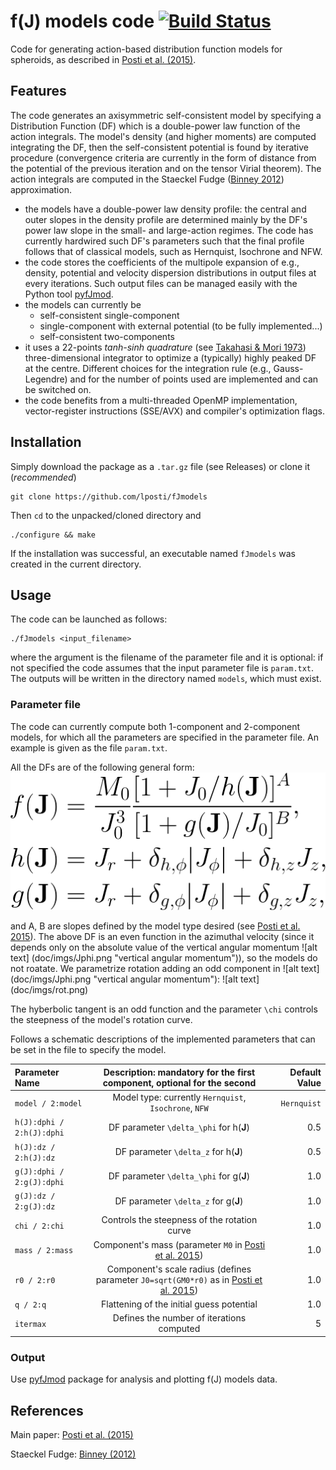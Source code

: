 # f(J) models code  [![Build Status](https://drone.io/github.com/lposti/fJmodels/status.png)](https://drone.io/github.com/lposti/fJmodels/latest) 

Code for generating action-based distribution function models for spheroids,
as described in [Posti et al. (2015)](http://adsabs.harvard.edu/abs/2015MNRAS.447.3060P).

## Features

The code generates an axisymmetric self-consistent model by specifying a Distribution Function (DF) which is a double-power law function of the action integrals. The model's density (and higher moments) are computed integrating the DF, then the self-consistent potential is found by iterative procedure (convergence criteria are currently in the form of distance from the potential of the previous iteration and on the tensor Virial theorem). The action integrals are computed in the Staeckel Fudge ([Binney 2012](http://adsabs.harvard.edu/abs/2012MNRAS.426.1324B)) approximation.

- the models have a double-power law density profile: the central and outer slopes in the density profile are determined mainly by the DF's power law slope in the small- and large-action regimes. The code has currently hardwired such DF's parameters such that the final profile follows that of classical models, such as Hernquist, Isochrone and NFW.
- the code stores the coefficients of the multipole expansion of e.g., density, potential and velocity dispersion distributions in output files at every iterations. Such output files can be managed easily with the Python tool [pyfJmod](https://github.com/lposti/pyfJmod).
- the models can currently be
  - self-consistent single-component
  - single-component with external potential (to be fully implemented...)
  - self-consistent two-components
- it uses a  22-points *tanh-sinh quadrature* (see [Takahasi & Mori 1973](http://www.ems-ph.org/journals/show_abstract.php?issn=0034-5318&vol=9&iss=3&rank=12)) three-dimensional integrator to optimize a (typically) highly peaked DF at the centre. Different choices for the integration rule (e.g., Gauss-Legendre) and for the number of points used are implemented and can be switched on.
- the code benefits from a multi-threaded OpenMP implementation, vector-register instructions (SSE/AVX) and compiler's optimization flags.

## Installation

Simply download the package as a `.tar.gz` file (see Releases) or clone it (*recommended*)
```
git clone https://github.com/lposti/fJmodels
```

Then `cd` to the unpacked/cloned directory and
```
./configure && make
```

If the installation was successful, an executable named `fJmodels` was created in the current directory.

## Usage

The code can be launched as follows:
```
./fJmodels <input_filename>
```
where the argument is the filename of the parameter file and it is optional: if not specified the code assumes that the input parameter file is `param.txt`.
The outputs will be written in the directory named `models`, which must exist.

### Parameter file

The code can currently compute both 1-component and 2-component models, for which all the parameters are specified in the parameter file.
An example is given as the file `param.txt`.

All the DFs are of the following general form:
![alt text][DF]

[DF]: doc/imgs/DF.png "Distribution Function"
and A, B are slopes defined by the model type desired (see [Posti et al. 2015](http://adsabs.harvard.edu/abs/2015MNRAS.447.3060P)).
The above DF is an even function in the azimuthal velocity (since it depends only on the absolute value of the vertical angular momentum ![alt text] (doc/imgs/Jphi.png "vertical angular momentum")), so the models do not roatate. We parametrize rotation adding an odd component in ![alt text] (doc/imgs/Jphi.png "vertical angular momentum"):
![alt text] (doc/imgs/rot.png)

The hyberbolic tangent is an odd function and the parameter `\chi` controls the steepness of the model's rotation curve.  

Follows a schematic descriptions of the implemented parameters that can be set in the file to specify the model.

| Parameter Name | Description: mandatory for the first component, optional for the second | Default Value |
|:-------------- |:-----------------------------------------------------------------------:| -------------:|
| `model / 2:model` | Model type: currently `Hernquist`, `Isochrone`, `NFW` | `Hernquist` | 
| `h(J):dphi / 2:h(J):dphi` | DF parameter `\delta_\phi` for h(**J**) | 0.5 |
| `h(J):dz / 2:h(J):dz` | DF parameter `\delta_z` for h(**J**) | 0.5 |
| `g(J):dphi / 2:g(J):dphi` | DF parameter `\delta_\phi` for g(**J**) | 1.0 |
| `g(J):dz / 2:g(J):dz` | DF parameter `\delta_z` for g(**J**) | 1.0 |
| `chi / 2:chi` | Controls the steepness of the rotation curve | 1.0 |
| `mass / 2:mass` | Component's mass (parameter `M0` in [Posti et al. 2015](http://adsabs.harvard.edu/abs/2015MNRAS.447.3060P)) | 1.0 |
| `r0 / 2:r0` | Component's scale radius (defines parameter `J0=sqrt(GM0*r0)` as in [Posti et al. 2015](http://adsabs.harvard.edu/abs/2015MNRAS.447.3060P)) | 1.0 |
| `q / 2:q` | Flattening of the initial guess potential | 1.0 |
| `itermax` | Defines the number of iterations computed | 5 | 


### Output

Use [pyfJmod](https://github.com/lposti/pyfJmod) package for analysis and plotting f(J) models data.

## References

Main paper: [Posti et al. (2015)](http://adsabs.harvard.edu/abs/2015MNRAS.447.3060P)

Staeckel Fudge: [Binney (2012)](http://adsabs.harvard.edu/abs/2012MNRAS.426.1324B)
